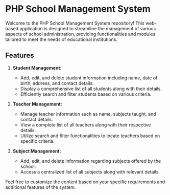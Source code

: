 # PHP School Management System

Welcome to the PHP School Management System repository! This web-based application is designed to streamline the management of various aspects of school administration, providing functionalities and modules tailored to meet the needs of educational institutions.

## Features
1. **Student Management:**
   - Add, edit, and delete student information including name, date of birth, address, and contact details.
   - Display a comprehensive list of all students along with their details.
   - Efficiently search and filter students based on various criteria.

2. **Teacher Management:**
   - Manage teacher information such as name, subjects taught, and contact details.
   - View a complete list of all teachers along with their respective details.
   - Utilize search and filter functionalities to locate teachers based on specific criteria.

3. **Subject Management:**
   - Add, edit, and delete information regarding subjects offered by the school.
   - Access a centralized list of all subjects along with relevant details.

Feel free to customize the content based on your specific requirements and additional features of the system.

